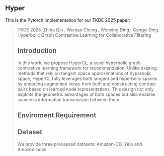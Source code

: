 ## Hyper

This is the Pytorch implementation for our TKDE 2025 paper:

>TKDE 2025. Zhida Qin , Wentao Cheng , Wenxing Ding , Gangyi Ding. Hyperbolic Graph Contrastive Learning for Collaborative Filtering
>
>## Introduction
>In this work, we propose HyperCL, a novel hyperbolic graph contrastive learning framework for recommendation.
>Unlike existing methods that rely on tangent space approximations of hyperbolic space, HyperCL fully leverages both tangent and hyperbolic spaces by encoding augmented views from both and constructing contrast pairs based on learned node representations.
>This design not only exploits the geometric advantages of both spaces but also enables seamless information transmission between them.
>
>## Enviroment Requirement
>## Dataset
>We provide three processed datasets: Amazon-CD, Yelp and Amazon-book

